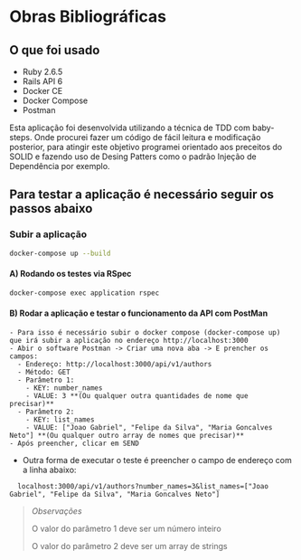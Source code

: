 # Obras Bibliográficas

## O que foi usado
- Ruby 2.6.5
- Rails API 6
- Docker CE
- Docker Compose
- Postman

Esta aplicação foi desenvolvida utilizando a técnica de TDD com baby-steps. Onde procurei fazer um código de fácil leitura e modificação posterior, para atingir este objetivo programei orientado aos preceitos do SOLID e fazendo uso de Desing Patters como o padrão Injeção de Dependência por exemplo.

## Para testar a aplicação é necessário seguir os passos abaixo

### Subir a aplicação
```bash
docker-compose up --build
```

  #### A) Rodando os testes via RSpec
```bash
docker-compose exec application rspec
```

#### B) Rodar a aplicação e testar o funcionamento da API com PostMan

    - Para isso é necessário subir o docker compose (docker-compose up) que irá subir a aplicação no endereço http://localhost:3000
    - Abir o software Postman -> Criar uma nova aba -> E prencher os campos:
      - Endereço: http://localhost:3000/api/v1/authors
      - Método: GET
      - Parâmetro 1:
        - KEY: number_names
        - VALUE: 3 **(Ou qualquer outra quantidades de nome que precisar)**
      - Parâmetro 2:
        - KEY: list_names
        - VALUE: ["Joao Gabriel", "Felipe da Silva", "Maria Goncalves Neto"] **(Ou qualquer outro array de nomes que precisar)**
    - Após preencher, clicar em SEND

  - Outra forma de executar o teste é preencher o campo de endereço com a linha abaixo:

  ```
    localhost:3000/api/v1/authors?number_names=3&list_names=["Joao Gabriel", "Felipe da Silva", "Maria Goncalves Neto"]
  ```

  > *Observações*
  >
  > O valor do parâmetro 1 deve ser um número inteiro
  >
  > O valor do parâmetro 2 deve ser um array de strings
